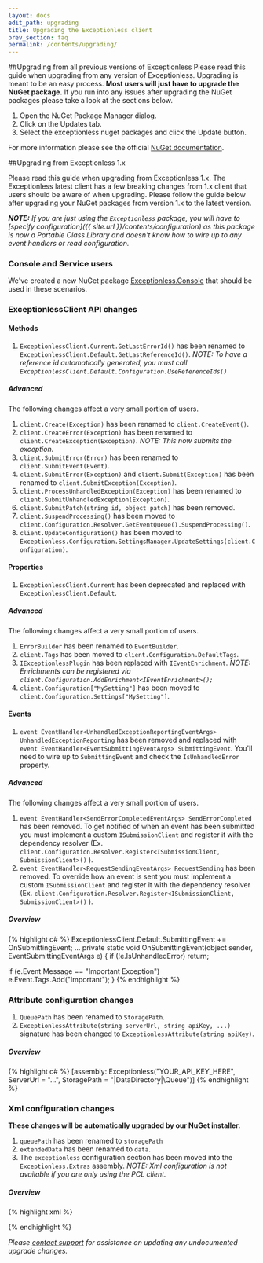 ```yaml
---
layout: docs
edit_path: upgrading
title: Upgrading the Exceptionless client
prev_section: faq
permalink: /contents/upgrading/
---
```


##Upgrading from all previous versions of Exceptionless
Please read this guide when upgrading from any version of Exceptionless. Upgrading is meant to be an easy process. **Most users will just have to upgrade the NuGet package.** If you run into any issues after upgrading the NuGet packages please take a look at the sections below.

1. Open the NuGet Package Manager dialog.
2. Click on the Updates tab.
3. Select the exceptionless nuget packages and click the Update button.

For more information please see the official [NuGet documentation](https://docs.nuget.org/consume/Package-Manager-Dialog).

##Upgrading from Exceptionless 1.x

Please read this guide when upgrading from Exceptionless 1.x. The Exceptionless latest client has a few breaking changes from 1.x client that users should be aware of when upgrading. Please follow the guide below after upgrading your NuGet packages from version 1.x to the latest version.

_**NOTE:** If you are just using the `Exceptionless` package, you will have to [specify configuration]({{ site.url }}/contents/configuration) as this package is now a Portable Class Library and doesn't know how to wire up to any event handlers or read configuration._

### Console and Service users
We've created a new NuGet package [Exceptionless.Console](https://www.nuget.org/packages/exceptionless.console) that should be used in these scenarios.

### ExceptionlessClient API changes

#### Methods
1. `ExceptionlessClient.Current.GetLastErrorId()` has been renamed to `ExceptionlessClient.Default.GetLastReferenceId()`. *NOTE: To have a reference id automatically generated, you must call `ExceptionlessClient.Default.Configuration.UseReferenceIds()`*

##### Advanced
The following changes affect a very small portion of users.

1. `client.Create(Exception)` has been renamed to `client.CreateEvent()`.
2. `client.CreateError(Exception)` has been renamed to `client.CreateException(Exception)`. *NOTE: This now submits the exception.*
3. `client.SubmitError(Error)` has been renamed to `client.SubmitEvent(Event)`.
4. `client.SubmitError(Exception)` and `client.Submit(Exception)` has been renamed to `client.SubmitException(Exception)`.
5. `client.ProcessUnhandledException(Exception)` has been renamed to `client.SubmitUnhandledException(Exception)`.
6. `client.SubmitPatch(string id, object patch)` has been removed.
7. `client.SuspendProcessing()` has been moved to `client.Configuration.Resolver.GetEventQueue().SuspendProcessing()`.
7. `client.UpdateConfiguration()` has been moved to `Exceptionless.Configuration.SettingsManager.UpdateSettings(client.Configuration)`.

#### Properties
1. `ExceptionlessClient.Current` has been deprecated and replaced with `ExceptionlessClient.Default`.

##### Advanced
The following changes affect a very small portion of users.

1. `ErrorBuilder` has been renamed to `EventBuilder`.
2. `client.Tags` has been moved to `client.Configuration.DefaultTags`.
3. `IExceptionlessPlugin` has been replaced with `IEventEnrichment`. *NOTE: Enrichments can be registered via  `client.Configuration.AddEnrichment<IEventEnrichment>();`*
4. `client.Configuration["MySetting"]` has been moved to `client.Configuration.Settings["MySetting"]`.

#### Events
1. `event EventHandler<UnhandledExceptionReportingEventArgs> UnhandledExceptionReporting` has been removed and replaced with `event EventHandler<EventSubmittingEventArgs> SubmittingEvent`. You'll need to wire up to `SubmittingEvent` and check the `IsUnhandledError` property.

##### Advanced
The following changes affect a very small portion of users.

1. `event EventHandler<SendErrorCompletedEventArgs> SendErrorCompleted` has been removed. To get notified of when an event has been submitted you must implement a custom `ISubmissionClient` and register it with the dependency resolver (Ex. `client.Configuration.Resolver.Register<ISubmissionClient, SubmissionClient>()` ).
2. `event EventHandler<RequestSendingEventArgs> RequestSending` has been removed. To override how an event is sent you must implement a custom `ISubmissionClient` and register it with the dependency resolver (Ex. `client.Configuration.Resolver.Register<ISubmissionClient, SubmissionClient>()` ).

##### Overview
{% highlight c# %} 
ExceptionlessClient.Default.SubmittingEvent += OnSubmittingEvent;
...
private static void OnSubmittingEvent(object sender, EventSubmittingEventArgs e) {
  if (!e.IsUnhandledError)
    return;

  if (e.Event.Message == "Important Exception")
    e.Event.Tags.Add("Important");
}
{% endhighlight %} 

### Attribute configuration changes
1. `QueuePath` has been renamed to `StoragePath`.
2. `ExceptionlessAttribute(string serverUrl, string apiKey, ...)` signature has been changed to `ExceptionlessAttribute(string apiKey)`.
 
##### Overview
{% highlight c# %}
[assembly: Exceptionless("YOUR_API_KEY_HERE", ServerUrl = "...", StoragePath = "|DataDirectory|\Queue")]
{% endhighlight %}

### Xml configuration changes
**These changes will be automatically upgraded by our NuGet installer.**

1. `queuePath` has been renamed to `storagePath` 
2. `extendedData` has been renamed to `data`.
3. The `exceptionless` configuration section has been moved into the `Exceptionless.Extras` assembly. *NOTE: Xml configuration is not available if you are only using the PCL client.*

##### Overview
{% highlight xml %}
<configSections>
  <section name="exceptionless" type="Exceptionless.ExceptionlessSection, Exceptionless.Extras"/>
</configSections>

<exceptionless apiKey="YOUR_API_KEY_HERE" storagePath="|DataDirectory|\Queue">
  <data>
    <add name="SimpleValueFromConfig" value="Exceptionless"/>
  </data>
</exceptionless>
{% endhighlight %}

*Please [contact support](https://github.com/exceptionless/Exceptionless/issues/new) for assistance on updating any undocumented upgrade changes.*
